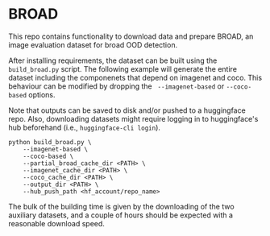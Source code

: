 # BROAD

This repo contains functionality to download data and prepare BROAD, an image evaluation dataset for broad OOD detection.

After installing requirements, the dataset can be built using the `build_broad.py` script. The following example will generate the entire dataset including the componenets that depend on imagenet and coco. This behaviour can be modified by dropping the ` --imagenet-based` or `--coco-based` options.

Note that outputs can be saved to disk and/or pushed to a huggingface repo. Also, downloading datasets might require logging in to huggingface's hub beforehand (i.e., `huggingface-cli login`).

```
python build_broad.py \
    --imagenet-based \
    --coco-based \
    --partial_broad_cache_dir <PATH> \
    --imagenet_cache_dir <PATH> \
    --coco_cache_dir <PATH> \ 
    --output_dir <PATH> \ 
    --hub_push_path <hf_account/repo_name>
```

The bulk of the building time is given by the downloading of the two auxiliary datasets, and a couple of hours should be expected with a reasonable download speed.
